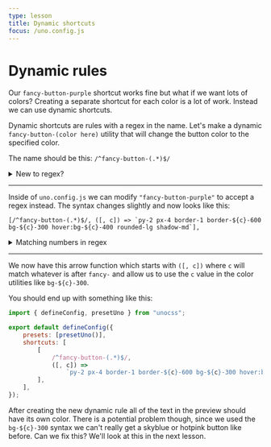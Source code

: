 ```yaml
---
type: lesson
title: Dynamic shortcuts
focus: /uno.config.js
---
```


# Dynamic rules

Our `fancy-button-purple` shortcut works fine but what if we want lots of colors? Creating a separate shortcut for each color is a lot of work. Instead we can use dynamic shortcuts.

Dynamic shortcuts are rules with a regex in the name. Let's make a dynamic `fancy-button-(color here)` utility that will change the button color to the specified color.

The name should be this: `/^fancy-button-(.*)$/`

<details>
  <summary>New to regex?</summary>

:::info
`//` is how a regex is specified. `^` is the start of the string and `$` is the end of the string. `.*` means `match any character` and putting parentheses around like `(.*)` will create a capturing group that catches the content and allows for matching against the whole group.
:::

</details>

---

Inside of `uno.config.js` we can modify `"fancy-button-purple"` to accept a regex instead. The syntax changes slightly and now looks like this:

``[/^fancy-button-(.*)$/, ([, c]) => `py-2 px-4 border-1 border-${c}-600 bg-${c}-300 hover:bg-${c}-400 rounded-lg shadow-md`],``

<details>
  <summary>Matching numbers in regex</summary>

:::tip
For a regex that should match numbers here is an example: ``[/^m-(\d+)$/, ([, d]) => ({ margin: `${d / 4}rem` })]``
:::

</details>

---

We now have this arrow function which starts with `([, c])` where `c` will match whatever is after `fancy-` and allow us to use the `c` value in the color utilities like `bg-${c}-300`.

You should end up with something like this:

```js
import { defineConfig, presetUno } from "unocss";

export default defineConfig({
	presets: [presetUno()],
	shortcuts: [
		[
			/^fancy-button-(.*)$/,
			([, c]) =>
				`py-2 px-4 border-1 border-${c}-600 bg-${c}-300 hover:bg-${c}-400 rounded-lg shadow-md`,
		],
	],
});
```

After creating the new dynamic rule all of the text in the preview should have its own color. There is a potential problem though, since we used the `bg-${c}-300` syntax we can't really get a skyblue or hotpink button like before. Can we fix this? We'll look at this in the next lesson.
